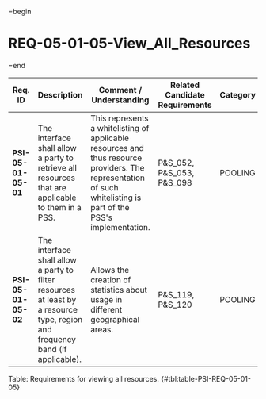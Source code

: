 =begin

# REQ-05-01-05-View_All_Resources

=end

| Req. ID                        | Description                         | Comment / Understanding                  | Related Candidate Requirements | Category                       |
| ------------------------------ | ----------------------------------- | ---------------------------------------- | ------------------------------ | ------------------------------ |
| __PSI-05-01-05-01__ | The interface shall allow a party to retrieve all resources that are applicable to them in a PSS. | This represents a whitelisting of applicable resources and thus resource providers. The representation of such whitelisting is part of the PSS's implementation.                       | P&S_052, P&S_053, P&S_098               | POOLING  |
| __PSI-05-01-05-02__ | The interface shall allow a party to filter resources at least by a resource type, region and frequency band (if applicable). | Allows the creation of statistics about usage in different geographical areas. | P&S_119, P&S_120 | POOLING  |

Table: Requirements for viewing all resources. {#tbl:table-PSI-REQ-05-01-05}
